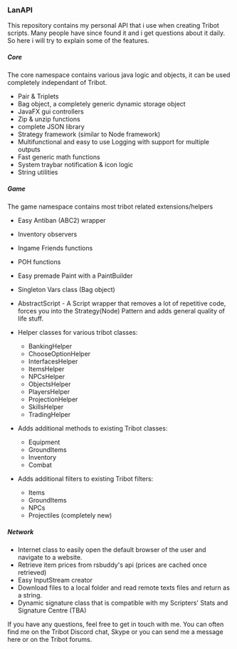 ### LanAPI
This repository contains my personal API that i use when creating Tribot scripts. Many people have since found it and i get questions about it daily. So here i will try to explain some of the features.

##### Core
The core namespace contains various java logic and objects, it can be used completely independant of Tribot.
* Pair & Triplets
* Bag object, a completely generic dynamic storage object
* JavaFX gui controllers
* Zip & unzip functions
* complete JSON library
* Strategy framework (similar to Node framework)
* Multifunctional and easy to use Logging with support for multiple outputs
* Fast generic math functions
* System traybar notification & icon logic
* String utilities

##### Game
The game namespace contains most tribot related extensions/helpers
* Easy Antiban (ABC2) wrapper
* Inventory observers
* Ingame Friends functions
* POH functions
* Easy premade Paint with a PaintBuilder
* Singleton Vars class (Bag object)
* AbstractScript - A Script wrapper that removes a lot of repetitive code, forces you into the Strategy(Node) Pattern and adds general quality of life stuff.

* Helper classes for various tribot classes:
    * BankingHelper
    * ChooseOptionHelper
    * InterfacesHelper
    * ItemsHelper
    * NPCsHelper
    * ObjectsHelper
    * PlayersHelper
    * ProjectionHelper
    * SkillsHelper
    * TradingHelper

* Adds additional methods to existing Tribot classes:
    * Equipment
    * GroundItems
    * Inventory
    * Combat
    
* Adds additional filters to existing Tribot filters:
    * Items
    * GroundItems
    * NPCs
    * Projectiles (completely new)
    
##### Network
* Internet class to easily open the default browser of the user and navigate to a website.
* Retrieve item prices from rsbuddy's api (prices are cached once retrieved)
* Easy InputStream creator
* Download files to a local folder and read remote texts files and return as a string.
* Dynamic signature class that is compatible with my Scripters' Stats and Signature Centre (TBA)

If you have any questions, feel free to get in touch with me. You can often find me on the Tribot Discord chat, Skype or you can send me a message here or on the Tribot forums.

